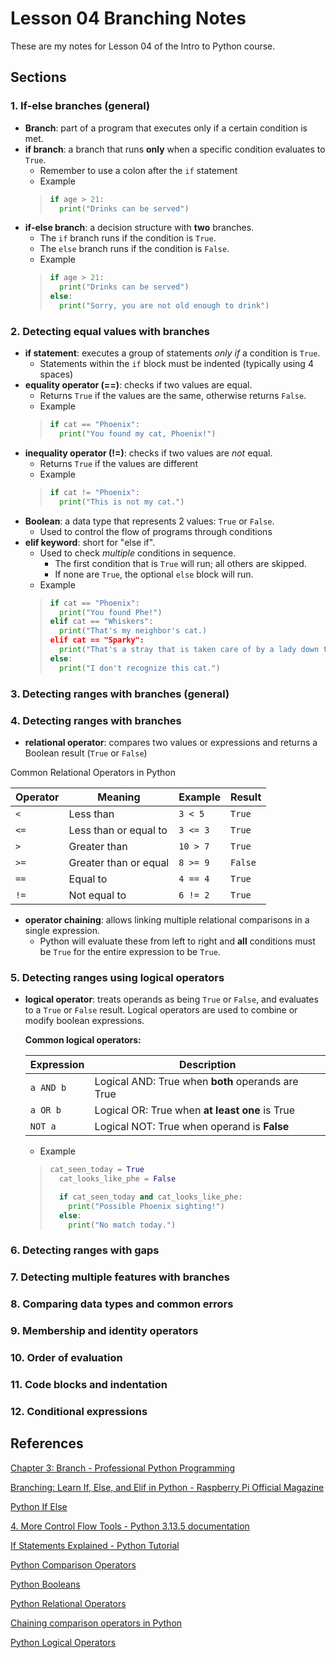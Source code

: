 # Lesson 04 Branching Notes

These are my notes for Lesson 04 of the Intro to Python course.

## Sections

### 1. If-else branches (general)

- **Branch**: part of a program that executes only if a certain condition is met.  
- **if branch**: a branch that runs **only** when a specific condition evaluates to ```True```.
  - Remember to use a colon after the ```if``` statement
  - Example
  > ```python
  > if age > 21:
  >   print("Drinks can be served")
  > ```
- **if-else branch**: a decision structure with **two** branches.
  - The ```if``` branch runs if the condition is ```True```.
  - The ```else``` branch runs if the condition is ```False```.
  - Example
  > ```python
  > if age > 21:
  >   print("Drinks can be served")
  > else:
  >   print("Sorry, you are not old enough to drink")
  > ```

### 2. Detecting equal values with branches

- **if statement**: executes a group of statements *only if* a condition is ```True```.
  - Statements within the ```if``` block must be indented (typically using 4 spaces)
- **equality operator (==)**: checks if two values are equal.
  - Returns ```True``` if the values are the same, otherwise returns ```False```.
  - Example
  > ```python
  > if cat == "Phoenix":
  >   print("You found my cat, Phoenix!")
  > ```
- **inequality operator (!=)**: checks if two values are *not* equal.
  - Returns ```True``` if the values are different
  - Example
  > ```python
  > if cat != "Phoenix":
  >   print("This is not my cat.")
  > ```
- **Boolean**: a data type that represents 2 values: ```True``` or ```False```.
  - Used to control the flow of programs through conditions
- **elif keyword**: short for "else if".
  - Used to check *multiple* conditions in sequence.
    - The first condition that is ```True``` will run; all others are skipped.
    - If none are ```True```, the optional ```else``` block will run.
  - Example
  > ```python
  > if cat == "Phoenix":
  >   print("You found Phe!")
  > elif cat == "Whiskers":
  >   print("That's my neighbor's cat.)
  > elif cat == "Sparky":
  >   print("That's a stray that is taken care of by a lady down the street.")
  > else:
  >   print("I don't recognize this cat.")
  > ```

### 3. Detecting ranges with branches (general)


### 4. Detecting ranges with branches

- **relational operator**: compares two values or expressions and returns a Boolean result (```True``` or ```False```)

Common Relational Operators in Python

| Operator | Meaning                | Example   | Result |
|----------|------------------------|-----------|--------|
| `<`      | Less than              | `3 < 5`   | `True` |
| `<=`     | Less than or equal to  | `3 <= 3`  | `True` |
| `>`      | Greater than           | `10 > 7`  | `True` |
| `>=`     | Greater than or equal  | `8 >= 9`  | `False`|
| `==`     | Equal to               | `4 == 4`  | `True` |
| `!=`     | Not equal to           | `6 != 2`  | `True` |

- **operator chaining**: allows linking multiple relational comparisons in a single expression.
  - Python will evaluate these from left to right and **all** conditions must be ```True``` for the entire expression to be ```True```.

### 5. Detecting ranges using logical operators

- **logical operator**: treats operands as being `True` or `False`, and evaluates to a `True` or `False` result. Logical operators are used to combine or modify boolean expressions.

  **Common logical operators:**

  | Expression | Description                                       |
  |------------|---------------------------------------------------|
  | `a AND b`  | Logical AND: True when **both** operands are True |
  | `a OR b`   | Logical OR: True when **at least one** is True    |
  | `NOT a`    | Logical NOT: True when operand is **False**       |

  - Example
  > ```python
  > cat_seen_today = True
  >   cat_looks_like_phe = False
  >
  >   if cat_seen_today and cat_looks_like_phe:
  >     print("Possible Phoenix sighting!")
  >   else:
  >     print("No match today.")
  > ```



### 6. Detecting ranges with gaps


### 7. Detecting multiple features with branches


### 8. Comparing data types and common errors


### 9. Membership and identity operators


### 10. Order of evaluation


### 11. Code blocks and indentation


### 12. Conditional expressions


## References

[Chapter 3: Branch - Professional Python Programming](https://pythonbook.org/ch03_branch/notes/branch/)

[Branching: Learn If, Else, and Elif in Python - Raspberry Pi Official Magazine](https://magazine.raspberrypi.com/articles/branching-if-else-python)

[Python If Else](https://www.w3schools.com/python/gloss_python_else.asp)

[4. More Control Flow Tools - Python 3.13.5 documentation](https://docs.python.org/3/tutorial/controlflow.html)

[If Statements Explained - Python Tutorial](https://pythonbasics.org/if-statements/)

[Python Comparison Operators](https://www.w3schools.com/python/gloss_python_comparison_operators.asp)

[Python Booleans](https://www.w3schools.com/python/python_booleans.asp)

[Python Relational Operators](https://pythonexamples.org/python-relational-operators/)

[Chaining comparison operators in Python](https://www.geeksforgeeks.org/python/chaining-comparison-operators-python/)

[Python Logical Operators](https://www.w3schools.com/python/gloss_python_logical_operators.asp)
